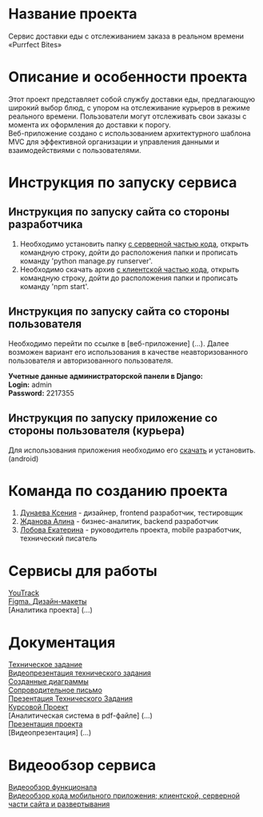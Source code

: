 # Название проекта

Сервис доставки еды с отслеживанием заказа в реальном времени «Purrfect Bites» <br />

# Описание и особенности проекта

Этот проект представляет собой службу доставки еды, предлагающую широкий выбор блюд, с упором на отслеживание курьеров в режиме реального времени. Пользователи могут отслеживать свои заказы с момента их оформления до доставки к порогу.  <br />
Веб-приложение создано с использованием архитектурного шаблона MVC для эффективной организации и управления данными и взаимодействиями с пользователями.  <br />

# Инструкция по запуску сервиса

## Инструкция по запуску сайта со стороны разработчика

1. Необходимо установить папку [с серверной частью кода](https://github.com/TP-4-4/Backend), открыть командную строку, дойти до расположения папки и прописать команду 'python manage.py runserver'.<br />
2. Необходимо скачать архив [с клиентской частью кода](https://github.com/TP-4-4/Frontend), открыть командную строку, дойти до расположения папки и прописать команду 'npm start'.<br />

## Инструкция по запуску сайта со стороны пользователя

Необходимо перейти по ссылке в [веб-приложение] (...). Далее возможен вариант его использования в качестве неавторизованного пользователя и авторизованного пользователя. <br />

<b>Учетные данные администраторской панели в Django:</b> <br />
<b>Login:</b> admin <br />
<b>Password:</b> 2217355 <br />

## Инструкция по запуску приложение со стороны пользователя (курьера)
Для использования приложения необходимо его [скачать](https://disk.yandex.ru/d/MpMVrAL3LXgJeA) и установить. (android)

# Команда по созданию проекта

1. [Дунаева Ксения](https://github.com/KseniaMuxamedova) - дизайнер, frontend разработчик, тестировщик <br />
2. [Жданова Алина](https://github.com/kuklachev) - бизнес-аналитик, backend разработчик <br />
3. [Лобова Екатерина](https://github.com/k8lobova) - руководитель проекта, mobile разработчик, технический писатель <br />

# Сервисы для работы
[YouTrack](https://purrfectbites.youtrack.cloud/issues)<br /> 
[Figma. Дизайн-макеты](https://www.figma.com/file/Ep3cTd7bHurfgczK2ZOpw6/Purrfect-Bites?type=design&mode=design&t=g7tr38IydYTL96rX-1)<br />
[Аналитика проекта] (...)<br />

# Документация
[Техническое задание](https://github.com/TP-4-4/PurrfectBites/tree/main/Документация/Техническое%20задание)<br />
[Видеопрезентация технического задания](https://disk.yandex.ru/i/LEfySVPGtK_ZXw)<br />
[Созданные диаграммы](https://github.com/TP-4-4/PurrfectBites/tree/main/Документация/Cозданные%20диаграммы)<br />
[Сопроводительное письмо](https://github.com/TP-4-4/PurrfectBites/tree/main/Документация/Сопроводительное%20письмо)<br />
[Презентация Технического Задания](https://github.com/TP-4-4/PurrfectBites/tree/main/Документация/Презентация%20Технического%20Задания)<br />
[Курсовой Проект](https://github.com/TP-4-4/PurrfectBites/tree/main/Документация/Курсовой%20Проект)<br />
[Аналитическая система в pdf-файле] (...)<br />
[Презентация проекта](https://github.com/TP-4-4/PurrfectBites/tree/main/Документация/Презентация%20Курсового%20Проекта)<br />
[Видеопрезентация] (...)<br />

# Видеообзор сервиса 
[Видеообзор функционала](https://disk.yandex.ru/d/NR4k8Li6IK9csg)<br />
[Видеообзор кода мобильного приложения; клиентской, серверной части сайта и развертывания](https://disk.yandex.ru/d/x_-MppK5pb0N_A)<br />

